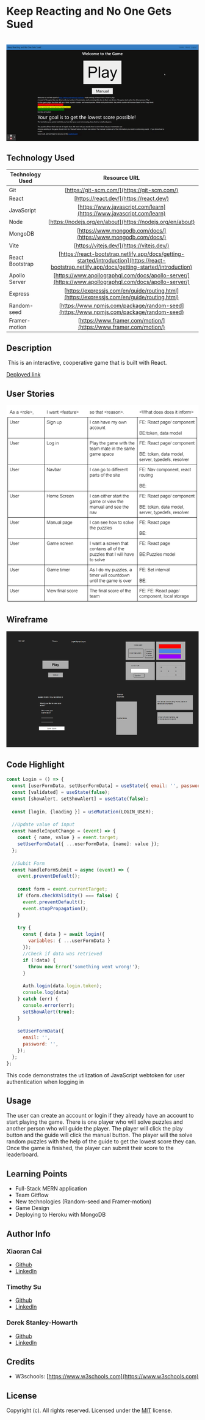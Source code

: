 # Keep Reacting and No One Gets Sued
​
![Site Gif](./client/public/project3.gif)
## Technology Used
| Technology Used |                 Resource URL                 |
| --------------- | :------------------------------------------: |
| Git             | [https://git-scm.com/](https://git-scm.com/) |
| React           |  [https://react.dev/](https://react.dev/)  |
| JavaScript | [https://www.javascript.com/learn](https://www.javascript.com/learn)  |
| Node  | [https://nodejs.org/en/about](https://nodejs.org/en/about)   |
| MongoDB  | [https://www.mongodb.com/docs/](https://www.mongodb.com/docs/)  |
| Vite  | [https://vitejs.dev/](https://vitejs.dev/)  |
| React Bootstrap          |  [https://react-bootstrap.netlify.app/docs/getting-started/introduction](https://react-bootstrap.netlify.app/docs/getting-started/introduction)  |
| Apollo Server | [https://www.apollographql.com/docs/apollo-server/](https://www.apollographql.com/docs/apollo-server/) |
|  Express |  [https://expressjs.com/en/guide/routing.html](https://expressjs.com/en/guide/routing.html)  |
|  Random-seed | [https://www.npmjs.com/package/random-seed](https://www.npmjs.com/package/random-seed) | 
| Framer-motion  | [https://www.framer.com/motion/](https://www.framer.com/motion/)  |

## Description
​
This is an interactive, cooperative game that is built with React. 

[Deployed link](https://evening-chamber-43103-8afc86137a8c.herokuapp.com)
​
## User Stories
![User Stories](./client/public/userstoreis.png)

## Wireframe
![Wireframe](./client/public/wireframe.png)

## Code Highlight

```Javascript (Components)
const Login = () => {
  const [userFormData, setUserFormData] = useState({ email: '', password: '' });
  const [validated] = useState(false);
  const [showAlert, setShowAlert] = useState(false);
​
  const [login, {loading }] = useMutation(LOGIN_USER);
​
  //Update value of input
  const handleInputChange = (event) => {
    const { name, value } = event.target;
    setUserFormData({ ...userFormData, [name]: value });
  };
​
  //Subit Form
  const handleFormSubmit = async (event) => {
    event.preventDefault();
​
    const form = event.currentTarget;
    if (form.checkValidity() === false) {
      event.preventDefault();
      event.stopPropagation();
    }
​
    try {
      const { data } = await login({
        variables: { ...userFormData }
      });
      //Check if data was retrieved
      if (!data) {
        throw new Error('something went wrong!');
      }
​
      Auth.login(data.login.token);
      console.log(data)
    } catch (err) {
      console.error(err);
      setShowAlert(true);
    }
​
    setUserFormData({
      email: '',
      password: '',
    });
  };
};
```
This code demonstrates the utilization of JavaScript webtoken for user authentication when logging in
​
## Usage
​The user can create an account or login if they already have an account to start playing the game. There is one player who will solve puzzles and another person who will guide the player. The player will click the play button and the guide will click the manual button. The player will the solve random puzzles with the help of the guide to get the lowest score they can. Once the game is finished, the player can submit their score to the leaderboard.

## Learning Points
* Full-Stack MERN application
* Team Gitflow
* New technologies (Random-seed and Framer-motion)
* Game Design
* Deploying to Heroku with MongoDB
​
## Author Info
### Xiaoran Cai
- [Github](https://github.com/Aillycxr)
- [LinkedIn](https://www.linkedin.com/in/xrcai/)

### Timothy Su
- [Github](https://github.com/timothysu1)
- [LinkedIn](https://www.linkedin.com/in/timothysu1/)

### Derek Stanley-Howarth
- [Github](https://github.com/DSHowarth)
- [LinkedIn](https://www.linkedin.com/in/derek-stanley-howarth-933a46106/)​

## Credits
- W3schools: [https://www.w3schools.com](https://www.w3schools.com)
​
## License
Copyright (c). All rights reserved.
Licensed under the [MIT](https://choosealicense.com/licenses/mit/) license.